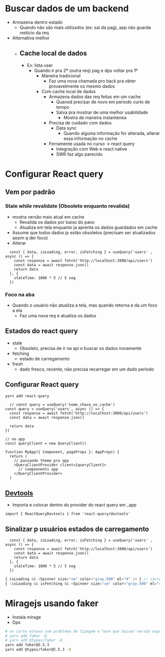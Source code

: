 # Buscar dados de um backend
  - Armazena dentro estado
    - Quando não são mais utilizados (ex: sai da pag), app não guarda resticio da req
  - Alternativa melhor
    - ## Cache local de dados
      - Ex: lista user
        - Quando ir pra 2º (outra req) pag e dps voltar pra 1º
          - Maneira tradicional
            - Faz uma nova chamada pro back pra obter provavelmente os mesmo dados
          - Com cache local de dados
            - Armazena dados das req feitas em um cache
              - Quanod precisar de novo em periodo curto de tempo
              - Salva pra mostrar de uma melhor usabilidade
                - Mostra de maneira instantenea
            - Precisa de cuidado com dados
              - Data sync
                - Quando alguma informação for alterada, alterar essa informação no cache
            - Ferramente usada no curso -> react query
              - Integração com Web e react native
              - SWR faz algo parecido



# Configurar React query
## Vem por padrão
### Stale while revalidate (Obsoleto enquanto revalida)
- mostra versão mais atual em cache
  - Revalida os dados por baixo do pano
  - Atualiza em tela enquanto ja aprenta os dados guardados em cache
- Assume que todos dados ja estão obsoletos (precisam ser atualizados assim q der foco)
- Alterar
```tsx
  const { data, isLoading, error, isFetching } = useQuery('users' , async () => {
    const response = await fetch('http://localhost:3000/api/users')
    const data = await response.json()
    return data
  }, {
    staleTime: 1000 * 5 // 5 seg
  })
```
### Foco na aba
- Quando o usuário não atualiza a tela, mas quando retorna e da um foco a ela
  - Faz uma nova req e atualiza os dados

## Estados do react query
- stale
  - Obsoleto, precisa de ir na api e buscar os dados novamente
- fetching
  - estado de carregamento
- fresh
  - dado fresco, recente, não precisa recarregar em um dado período

## Configurar React query
```sh
yarn add react-query
```
```tsx
  // const query = useQuery('nome_chava_no_cache')
const query = useQuery('users', async () => {
  const response = await fetch('http://localhost:3000/api/users')
  const data = await response.json()

  return data
})

// no app
const queryClient = new QueryClient()

function MyApp({ Component, pageProps }: AppProps) {
  return (
    // passando theme pro app
    <QueryClientProvider client={queryClient}>
      // compoenents app
    </QueryClientProvider>
  )
```

## [Devtools](https://react-query.tanstack.com/devtools)
- Importa e colocar dentro do provider do react query em _app
```tsx
import { ReactQueryDevtools } from 'react-query/devtools'
```

## Sinalizar p usuários estados de carregamento
```tsx
  const { data, isLoading, error, isFetching } = useQuery('users' , async () => {
    const response = await fetch('http://localhost:3000/api/users')
    const data = await response.json()
    return data
  }, {
    staleTime: 1000 * 5 // 5 seg
  })
```
```ts
{ isLoading && <Spinner size="sm" color="gray.500" ml="4" /> } // carregamento inicial
{ !isLoading && isFetching && <Spinner size="sm" color="gray.500" ml="4" /> } // somente atualização
```

# Miragejs usando faker
- Instala mirage
- Dps
```sh
# no curso estava com problema de tipagem e teve que baixar versão específica
# yarn add faker -D
# yarn add @types/faker -D
yarn add faker@5.5.3 
yarn add @types/faker@5.5.3 -D
```